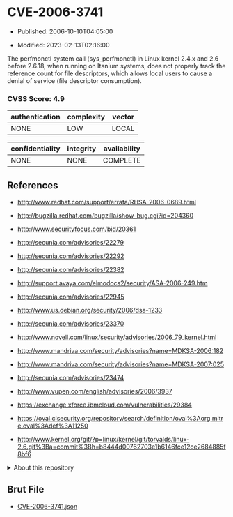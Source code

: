 # CVE-2006-3741

- Published: 2006-10-10T04:05:00

- Modified: 2023-02-13T02:16:00

The perfmonctl system call (sys_perfmonctl) in Linux kernel 2.4.x and 2.6 before 2.6.18, when running on Itanium systems, does not properly track the reference count for file descriptors, which allows local users to cause a denial of service (file descriptor consumption).

### CVSS Score: **4.9**

| authentication | complexity | vector |
| --- | --- | --- |
| NONE | LOW | LOCAL |

| confidentiality | integrity | availability |
| --- | --- | --- |
| NONE | NONE | COMPLETE |

## References

* http://www.redhat.com/support/errata/RHSA-2006-0689.html

* http://bugzilla.redhat.com/bugzilla/show_bug.cgi?id=204360

* http://www.securityfocus.com/bid/20361

* http://secunia.com/advisories/22279

* http://secunia.com/advisories/22292

* http://secunia.com/advisories/22382

* http://support.avaya.com/elmodocs2/security/ASA-2006-249.htm

* http://secunia.com/advisories/22945

* http://www.us.debian.org/security/2006/dsa-1233

* http://secunia.com/advisories/23370

* http://www.novell.com/linux/security/advisories/2006_79_kernel.html

* http://www.mandriva.com/security/advisories?name=MDKSA-2006:182

* http://www.mandriva.com/security/advisories?name=MDKSA-2007:025

* http://secunia.com/advisories/23474

* http://www.vupen.com/english/advisories/2006/3937

* https://exchange.xforce.ibmcloud.com/vulnerabilities/29384

* https://oval.cisecurity.org/repository/search/definition/oval%3Aorg.mitre.oval%3Adef%3A11250

* http://www.kernel.org/git/?p=linux/kernel/git/torvalds/linux-2.6.git%3Ba=commit%3Bh=b8444d00762703e1b6146fce12ce2684885f8bf6

<details>
<summary>About this repository</summary> 

  This repository is part of the project [Live Hack CVE](https://github.com/Live-Hack-CVE). Main website can be found [www.live-hack.org](https://www.live-hack.org) 
  
  Made by [Sn0wAlice](https://github.com/Sn0wAlice) for the people that care about security and need to have a feed of the latest CVEs. Hope you enjoy it, don't forget to star the repo and follow me on [Twitter](https://twitter.com/Sn0wAlice) and [Github](https://github.com/Sn0wAlice). And that is my [personnal website](https://www.alice-snow.me/)

  - [Home Page](https://github.com/Live-Hack-CVE)
  - [Framework](https://github.com/Live-Hack-CVE/cve-framework)
  - [CVE database](https://github.com/Live-Hack-CVE/full_database)
  - [Changelog](https://github.com/Live-Hack-CVE/Changelog)
</details>

## Brut File

* [CVE-2006-3741.json](https://raw.githubusercontent.com/Live-Hack-CVE/full_database/main/cves/2006/CVE-2006-3741.json)

